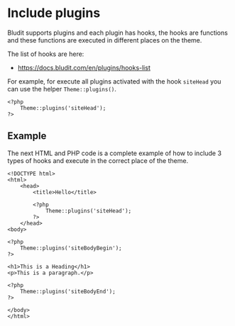 # Include plugins
<!-- position: 6 -->

Bludit supports plugins and each plugin has hooks, the hooks are functions and these functions are executed in different places on the theme.

The list of hooks are here:
- https://docs.bludit.com/en/plugins/hooks-list

For example, for execute all plugins activated with the hook `siteHead` you can use the helper `Theme::plugins()`.
```
<?php
	Theme::plugins('siteHead');
?>
```

<h2 id="example">Example</h2>

The next HTML and PHP code is a complete example of how to include 3 types of hooks and execute in the correct place of the theme.

```
<!DOCTYPE html>
<html>
	<head>
		<title>Hello</title>

		<?php
			Theme::plugins('siteHead');
		?>
	</head>
<body>

<?php
	Theme::plugins('siteBodyBegin');
?>

<h1>This is a Heading</h1>
<p>This is a paragraph.</p>

<?php
	Theme::plugins('siteBodyEnd');
?>

</body>
</html>
```
